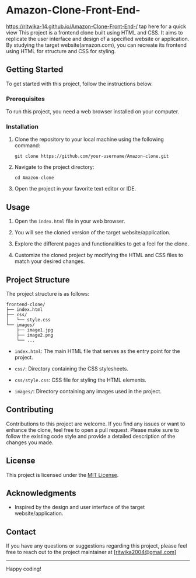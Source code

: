 # Amazon-Clone-Front-End-
https://ritwika-14.github.io/Amazon-Clone-Front-End-/ tap here for a quick view
This project is a frontend clone built using HTML and CSS. It aims to replicate the user interface and design of a specified website or application. By studying the target website(amazon.com), you can recreate its frontend using HTML for structure and CSS for styling.

## Getting Started
To get started with this project, follow the instructions below.

### Prerequisites
To run this project, you need a web browser installed on your computer.

### Installation
1. Clone the repository to your local machine using the following command:

   ```shell
   git clone https://github.com/your-username/Amazon-clone.git
   ```

2. Navigate to the project directory:

   ```shell
   cd Amazon-clone
   ```

3. Open the project in your favorite text editor or IDE.

## Usage

1. Open the `index.html` file in your web browser.

2. You will see the cloned version of the target website/application.

3. Explore the different pages and functionalities to get a feel for the clone.

4. Customize the cloned project by modifying the HTML and CSS files to match your desired changes.

## Project Structure

The project structure is as follows:

```
frontend-clone/
├── index.html
├── css/
│   └── style.css
└── images/
    ├── image1.jpg
    ├── image2.png
    └── ...
```

- `index.html`: The main HTML file that serves as the entry point for the project.

- `css/`: Directory containing the CSS stylesheets.

- `css/style.css`: CSS file for styling the HTML elements.

- `images/`: Directory containing any images used in the project.

## Contributing

Contributions to this project are welcome. If you find any issues or want to enhance the clone, feel free to open a pull request. Please make sure to follow the existing code style and provide a detailed description of the changes you made.

## License

This project is licensed under the [MIT License](LICENSE).

## Acknowledgments

- Inspired by the design and user interface of the target website/application.

## Contact

If you have any questions or suggestions regarding this project, please feel free to reach out to the project maintainer at [ritwika2004@gmail.com]

---

Happy coding!
